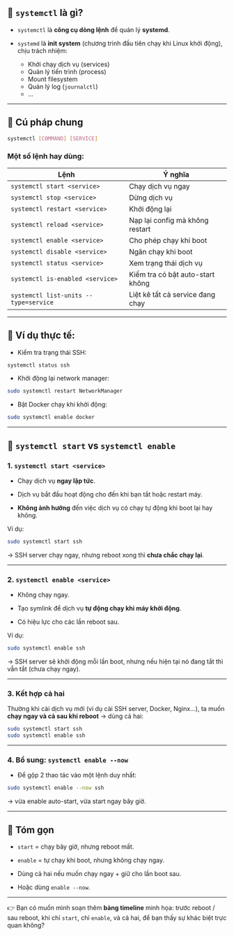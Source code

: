 ## 📌 `systemctl` là gì?

- `systemctl` là **công cụ dòng lệnh** để quản lý **systemd**.
- `systemd` là **init system** (chương trình đầu tiên chạy khi Linux khởi động), chịu trách nhiệm:
    
    - Khởi chạy dịch vụ (services)
    - Quản lý tiến trình (process)
    - Mount filesystem
    - Quản lý log (`journalctl`)
    - …

---

## 📌 Cú pháp chung

```bash
systemctl [COMMAND] [SERVICE]
```

### Một số lệnh hay dùng:

|Lệnh|Ý nghĩa|
|---|---|
|`systemctl start <service>`|Chạy dịch vụ ngay|
|`systemctl stop <service>`|Dừng dịch vụ|
|`systemctl restart <service>`|Khởi động lại|
|`systemctl reload <service>`|Nạp lại config mà không restart|
|`systemctl enable <service>`|Cho phép chạy khi boot|
|`systemctl disable <service>`|Ngăn chạy khi boot|
|`systemctl status <service>`|Xem trạng thái dịch vụ|
|`systemctl is-enabled <service>`|Kiểm tra có bật auto-start không|
|`systemctl list-units --type=service`|Liệt kê tất cả service đang chạy|

---

## 📌 Ví dụ thực tế:

- Kiểm tra trạng thái SSH:

```bash
systemctl status ssh
```

- Khởi động lại network manager:

```bash
sudo systemctl restart NetworkManager
```

- Bật Docker chạy khi khởi động:

```bash
sudo systemctl enable docker
```

---

## 📌 `systemctl start` vs `systemctl enable`

### 1. `systemctl start <service>`

- Chạy dịch vụ **ngay lập tức**.
    
- Dịch vụ bắt đầu hoạt động cho đến khi bạn tắt hoặc restart máy.
    
- **Không ảnh hưởng** đến việc dịch vụ có chạy tự động khi boot lại hay không.
    

Ví dụ:

```bash
sudo systemctl start ssh
```

→ SSH server chạy ngay, nhưng reboot xong thì **chưa chắc chạy lại**.

---

### 2. `systemctl enable <service>`

- Không chạy ngay.
    
- Tạo symlink để dịch vụ **tự động chạy khi máy khởi động**.
    
- Có hiệu lực cho các lần reboot sau.
    

Ví dụ:

```bash
sudo systemctl enable ssh
```

→ SSH server sẽ khởi động mỗi lần boot, nhưng nếu hiện tại nó đang tắt thì vẫn tắt (chưa chạy ngay).

---

### 3. Kết hợp cả hai

Thường khi cài dịch vụ mới (ví dụ cài SSH server, Docker, Nginx…), ta muốn **chạy ngay và cả sau khi reboot** → dùng cả hai:

```bash
sudo systemctl start ssh
sudo systemctl enable ssh
```

---

### 4. Bổ sung: `systemctl enable --now`

- Để gộp 2 thao tác vào một lệnh duy nhất:
    

```bash
sudo systemctl enable --now ssh
```

→ vừa enable auto-start, vừa start ngay bây giờ.

---

## 📌 Tóm gọn

- `start` = chạy bây giờ, nhưng reboot mất.
    
- `enable` = tự chạy khi boot, nhưng không chạy ngay.
    
- Dùng cả hai nếu muốn chạy ngay + giữ cho lần boot sau.
    
- Hoặc dùng `enable --now`.
    

---

👉 Bạn có muốn mình soạn thêm **bảng timeline** minh họa: trước reboot / sau reboot, khi chỉ `start`, chỉ `enable`, và cả hai, để bạn thấy sự khác biệt trực quan không?